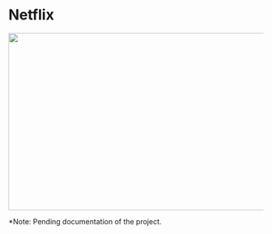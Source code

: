 # Netflix

<img src="https://github.com/ServandoBa/Netflix/assets/131488634/72468865-cc11-4a20-a787-b67d9f6e18eb.png" width="650" height="350">

<br>

*Note: Pending documentation of the project.
